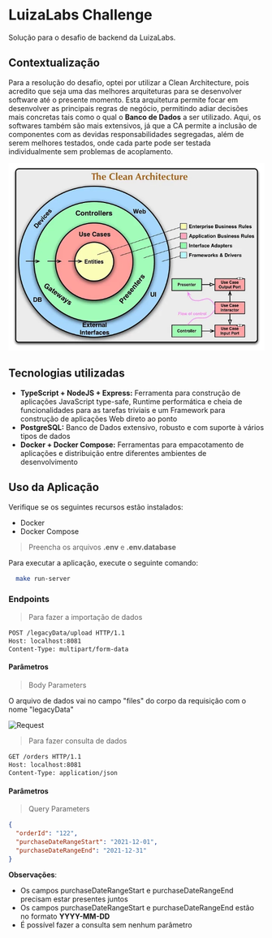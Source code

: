 # LuizaLabs Challenge

Solução para o desafio de backend da LuizaLabs.

## Contextualização

Para a resolução do desafio, optei por utilizar a Clean Architecture, pois acredito que seja
uma das melhores arquiteturas para se desenvolver software até o presente momento. Esta arquitetura permite focar em desenvolver as principais regras de negócio, permitindo adiar decisões mais concretas tais como o qual o **Banco de Dados** a ser utilizado. Aqui, os softwares também são mais extensivos, já que a CA permite a inclusão de componentes com as devidas responsabilidades segregadas, além de serem melhores testados, onde cada parte pode ser testada individualmente sem problemas de acoplamento.

![Clean Architecture](./docs/ca.jpg)

## Tecnologias utilizadas

- **TypeScript + NodeJS + Express:** Ferramenta para construção de aplicações JavaScript type-safe, Runtime performática e cheia de funcionalidades para as tarefas triviais e um Framework para construção de aplicações Web direto ao ponto
- **PostgreSQL:** Banco de Dados extensivo, robusto e com suporte à vários tipos de dados
- **Docker + Docker Compose:** Ferramentas para empacotamento de aplicações e distribuição entre diferentes ambientes de desenvolvimento

## Uso da Aplicação

Verifique se os seguintes recursos estão instalados:

- Docker
- Docker Compose

>Preencha os arquivos **.env** e **.env.database**

Para executar a aplicação, execute o seguinte comando:

```sh
  make run-server
```

### Endpoints

>Para fazer a importação de dados

```http
POST /legacyData/upload HTTP/1.1
Host: localhost:8081
Content-Type: multipart/form-data
``````

#### Parâmetros

>Body Parameters

O arquivo de dados vai no campo "files" do corpo da requisição com o nome "legacyData"

![Request](./docs/request.png)

>Para fazer consulta de dados

```http
GET /orders HTTP/1.1
Host: localhost:8081
Content-Type: application/json
``````

#### Parâmetros

>Query Parameters

```json
{
  "orderId": "122",
  "purchaseDateRangeStart": "2021-12-01",
  "purchaseDateRangeEnd": "2021-12-31"
}
```

**Observações**:

- Os campos purchaseDateRangeStart e purchaseDateRangeEnd precisam estar presentes juntos
- Os campos purchaseDateRangeStart e purchaseDateRangeEnd estão no formato **YYYY-MM-DD**
- É possível fazer a consulta sem nenhum parâmetro
